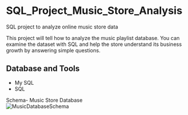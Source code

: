 # SQL_Project_Music_Store_Analysis
SQL project to analyze online music store data

This project will tell how to analyze the music playlist database. You can examine the dataset with SQL and help the store understand its business growth by answering simple questions.


## Database and Tools
* My SQL
* SQL

Schema- Music Store Database  
![MusicDatabaseSchema]("file:///D:/SQL/music-store/schema.png")
